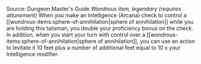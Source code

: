 Source: Dungeon Master's Guide
*Wondrous item, legendary (requires attunement)*
When you make an Intelligence (Arcana) check to control a [[wondrous-items:sphere-of-annihilation|sphere of annihilation]] while you are holding this talisman, you double your proficiency bonus on the check. In addition, when you start your turn with control over a [[wondrous-items:sphere-of-annihilation|sphere of annihilation]], you can use an action to levitate it 10 feet plus a number of additional feet equal to 10 x your Intelligence modifier.